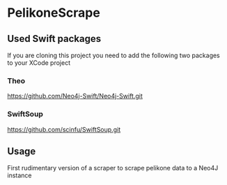 # PelikoneScrape

## Used Swift packages

If you are cloning this project you need to add the following two packages to your XCode project

### Theo

https://github.com/Neo4j-Swift/Neo4j-Swift.git

### SwiftSoup

https://github.com/scinfu/SwiftSoup.git

## Usage

First rudimentary version of a scraper to scrape pelikone data to a Neo4J instance
